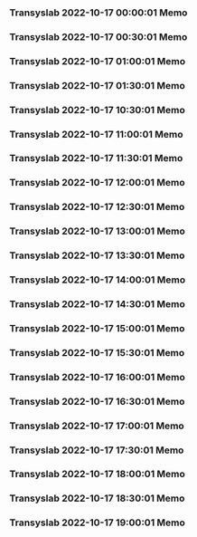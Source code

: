 ### Transyslab 2022-10-17 00:00:01 Memo
### Transyslab 2022-10-17 00:30:01 Memo
### Transyslab 2022-10-17 01:00:01 Memo
### Transyslab 2022-10-17 01:30:01 Memo
### Transyslab 2022-10-17 10:30:01 Memo
### Transyslab 2022-10-17 11:00:01 Memo
### Transyslab 2022-10-17 11:30:01 Memo
### Transyslab 2022-10-17 12:00:01 Memo
### Transyslab 2022-10-17 12:30:01 Memo
### Transyslab 2022-10-17 13:00:01 Memo
### Transyslab 2022-10-17 13:30:01 Memo
### Transyslab 2022-10-17 14:00:01 Memo
### Transyslab 2022-10-17 14:30:01 Memo
### Transyslab 2022-10-17 15:00:01 Memo
### Transyslab 2022-10-17 15:30:01 Memo
### Transyslab 2022-10-17 16:00:01 Memo
### Transyslab 2022-10-17 16:30:01 Memo
### Transyslab 2022-10-17 17:00:01 Memo
### Transyslab 2022-10-17 17:30:01 Memo
### Transyslab 2022-10-17 18:00:01 Memo
### Transyslab 2022-10-17 18:30:01 Memo
### Transyslab 2022-10-17 19:00:01 Memo
